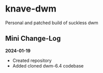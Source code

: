 # knave-dwm
Personal and patched build of suckless dwm

## Mini Change-Log

**2024-01-19**
- Created repository
- Added cloned dwm-6.4 codebase
